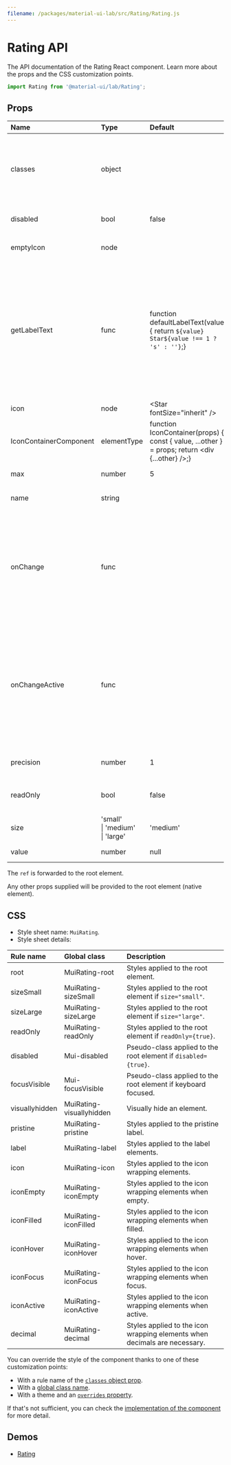 ```yaml
---
filename: /packages/material-ui-lab/src/Rating/Rating.js
---
```


<!--- This documentation is automatically generated, do not try to edit it. -->

# Rating API

<p class="description">The API documentation of the Rating React component. Learn more about the props and the CSS customization points.</p>

```js
import Rating from '@material-ui/lab/Rating';
```



## Props

| Name | Type | Default | Description |
|:-----|:-----|:--------|:------------|
| <span class="prop-name">classes</span> | <span class="prop-type">object</span> |  | Override or extend the styles applied to the component. See [CSS API](#css) below for more details. |
| <span class="prop-name">disabled</span> | <span class="prop-type">bool</span> | <span class="prop-default">false</span> | If `true`, the rating will be disabled. |
| <span class="prop-name">emptyIcon</span> | <span class="prop-type">node</span> |  | The icon to display when empty. |
| <span class="prop-name">getLabelText</span> | <span class="prop-type">func</span> | <span class="prop-default">function defaultLabelText(value) {  return `${value} Star${value !== 1 ? 's' : ''}`;}</span> | Accepts a function which returns a string value that provides a user-friendly name for the current value of the rating.<br><br>**Signature:**<br>`function(value: number) => void`<br>*value:* The rating label's value to format |
| <span class="prop-name">icon</span> | <span class="prop-type">node</span> | <span class="prop-default">&lt;Star fontSize="inherit" /></span> | The icon to display. |
| <span class="prop-name">IconContainerComponent</span> | <span class="prop-type">elementType</span> | <span class="prop-default">function IconContainer(props) {  const { value, ...other } = props;  return &lt;div {...other} />;}</span> | The component containing the icon. |
| <span class="prop-name">max</span> | <span class="prop-type">number</span> | <span class="prop-default">5</span> | Maximum rating. |
| <span class="prop-name">name</span> | <span class="prop-type">string</span> |  | Name attribute of the radio `input` elements. |
| <span class="prop-name">onChange</span> | <span class="prop-type">func</span> |  | Callback fired when the value changes.<br><br>**Signature:**<br>`function(event: object, value: number) => void`<br>*event:* The event source of the callback<br>*value:* The new value |
| <span class="prop-name">onChangeActive</span> | <span class="prop-type">func</span> |  | Callback function that is fired when the hover state changes.<br><br>**Signature:**<br>`function(event: object, value: any) => void`<br>*event:* The event source of the callback<br>*value:* The new value |
| <span class="prop-name">precision</span> | <span class="prop-type">number</span> | <span class="prop-default">1</span> | The minimum increment value change allowed. |
| <span class="prop-name">readOnly</span> | <span class="prop-type">bool</span> | <span class="prop-default">false</span> | Removes all hover effects and pointer events. |
| <span class="prop-name">size</span> | <span class="prop-type">'small'<br>&#124;&nbsp;'medium'<br>&#124;&nbsp;'large'</span> | <span class="prop-default">'medium'</span> | The size of the rating. |
| <span class="prop-name">value</span> | <span class="prop-type">number</span> | <span class="prop-default">null</span> | The rating value. |

The `ref` is forwarded to the root element.

Any other props supplied will be provided to the root element (native element).

## CSS

- Style sheet name: `MuiRating`.
- Style sheet details:

| Rule name | Global class | Description |
|:-----|:-------------|:------------|
| <span class="prop-name">root</span> | <span class="prop-name">MuiRating-root</span> | Styles applied to the root element.
| <span class="prop-name">sizeSmall</span> | <span class="prop-name">MuiRating-sizeSmall</span> | Styles applied to the root element if `size="small"`.
| <span class="prop-name">sizeLarge</span> | <span class="prop-name">MuiRating-sizeLarge</span> | Styles applied to the root element if `size="large"`.
| <span class="prop-name">readOnly</span> | <span class="prop-name">MuiRating-readOnly</span> | Styles applied to the root element if `readOnly={true}`.
| <span class="prop-name">disabled</span> | <span class="prop-name">Mui-disabled</span> | Pseudo-class applied to the root element if `disabled={true}`.
| <span class="prop-name">focusVisible</span> | <span class="prop-name">Mui-focusVisible</span> | Pseudo-class applied to the root element if keyboard focused.
| <span class="prop-name">visuallyhidden</span> | <span class="prop-name">MuiRating-visuallyhidden</span> | Visually hide an element.
| <span class="prop-name">pristine</span> | <span class="prop-name">MuiRating-pristine</span> | Styles applied to the pristine label.
| <span class="prop-name">label</span> | <span class="prop-name">MuiRating-label</span> | Styles applied to the label elements.
| <span class="prop-name">icon</span> | <span class="prop-name">MuiRating-icon</span> | Styles applied to the icon wrapping elements.
| <span class="prop-name">iconEmpty</span> | <span class="prop-name">MuiRating-iconEmpty</span> | Styles applied to the icon wrapping elements when empty.
| <span class="prop-name">iconFilled</span> | <span class="prop-name">MuiRating-iconFilled</span> | Styles applied to the icon wrapping elements when filled.
| <span class="prop-name">iconHover</span> | <span class="prop-name">MuiRating-iconHover</span> | Styles applied to the icon wrapping elements when hover.
| <span class="prop-name">iconFocus</span> | <span class="prop-name">MuiRating-iconFocus</span> | Styles applied to the icon wrapping elements when focus.
| <span class="prop-name">iconActive</span> | <span class="prop-name">MuiRating-iconActive</span> | Styles applied to the icon wrapping elements when active.
| <span class="prop-name">decimal</span> | <span class="prop-name">MuiRating-decimal</span> | Styles applied to the icon wrapping elements when decimals are necessary.

You can override the style of the component thanks to one of these customization points:

- With a rule name of the [`classes` object prop](/customization/components/#overriding-styles-with-classes).
- With a [global class name](/customization/components/#overriding-styles-with-global-class-names).
- With a theme and an [`overrides` property](/customization/globals/#css).

If that's not sufficient, you can check the [implementation of the component](https://github.com/mui-org/material-ui/blob/master/packages/material-ui-lab/src/Rating/Rating.js) for more detail.

## Demos

- [Rating](/components/rating/)

